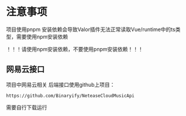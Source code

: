 # 注意事项
项目使用pnpm 安装依赖会导致Valor插件无法正常读取Vue/runtime中的ts类型，需要使用npm安装依赖

！！！请使用npm安装依赖，不要使用pnpm安装依赖！！！

## 网易云接口

项目中网易云相关 后端接口使用github上项目：

`https://github.com/Binaryify/NeteaseCloudMusicApi`

需要自行下载运行
